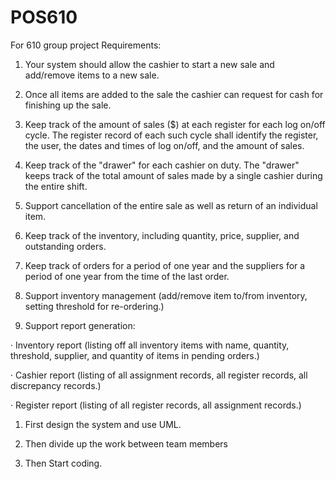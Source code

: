 # POS610
For 610 group project
Requirements:
1. Your system should allow the cashier to start a new sale and add/remove items to a new sale.

2. Once all items are added to the sale the cashier can request for cash for finishing up the sale.

3. Keep track of the amount of sales ($) at each register for each log on/off cycle. The register record of each such cycle shall identify the register, the user, the dates and times of log on/off, and the amount of sales.

4. Keep track of the "drawer" for each cashier on duty. The "drawer" keeps track of the total amount of sales made by a single cashier during the entire shift.

5. Support cancellation of the entire sale as well as return of an individual item.

6. Keep track of the inventory, including quantity, price, supplier, and outstanding orders.

7. Keep track of orders for a period of one year and the suppliers for a period of one year from the time of the last order.

8. Support inventory management (add/remove item to/from inventory, setting threshold for re-ordering.)

9. Support report generation:

· Inventory report (listing off all inventory items with name, quantity, threshold, supplier, and quantity of items in pending orders.)

· Cashier report (listing of all assignment records, all register records, all discrepancy records.)

· Register report (listing of all register records, all assignment records.)

1) First design the system and use UML.

2) Then divide up the work between team members

3) Then Start coding.
